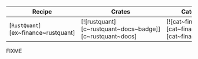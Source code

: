 | Recipe | Crates | Categories |
|---|---|---|
| [`RustQuant`][ex~finance~rustquant] | [![rustquant][c~rustquant~docs~badge]][c~rustquant~docs] | [![cat~finance][cat~finance~badge]][cat~finance] |

<div class="hidden">
FIXME
</div>
